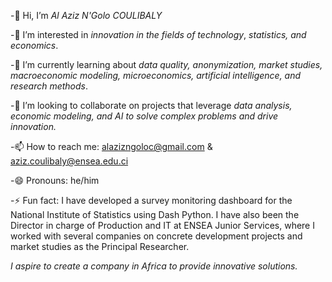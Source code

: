 -👋 Hi, I’m _Al Aziz N'Golo COULIBALY_

-👀 I’m interested in _innovation in the fields of technology_, _statistics, and economics_.

-🌱 I’m currently learning about _data quality, anonymization, market studies, macroeconomic modeling, microeconomics, artificial intelligence, and research methods_.

-💞️ I’m looking to collaborate on projects that leverage _data analysis, economic modeling, and AI to solve complex problems and drive innovation._ 

-📫 How to reach me: alazizngoloc@gmail.com  & aziz.coulibaly@ensea.edu.ci

-😄 Pronouns: he/him

-⚡ Fun fact: I have developed a survey monitoring dashboard for the National Institute of Statistics using Dash Python. I have also been the Director in charge of Production and IT at ENSEA Junior Services, where I worked with several companies on concrete development projects and market studies as the Principal Researcher.

_I aspire to create a company in Africa to provide innovative solutions._

<!---
alazizcoul/alazizcoul is a ✨ special ✨ repository because its `README.md` (this file) appears on your GitHub profile.
You can click the Preview link to take a look at your changes.
--->
